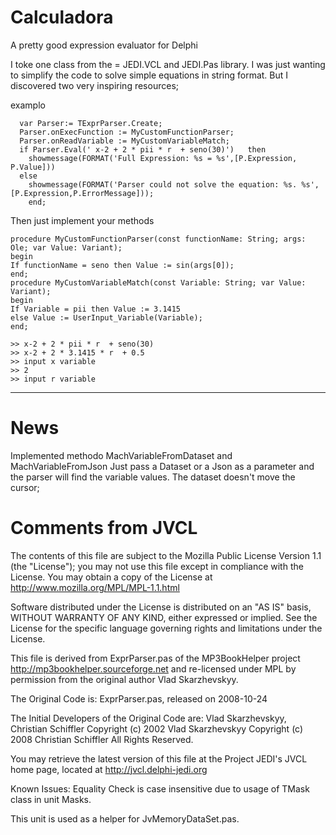 # Calculadora
A pretty good expression evaluator for Delphi

I toke one class from the = JEDI.VCL and JEDI.Pas library.
I was just wanting to simplify the code to solve simple equations in string format.
But I discovered two very inspiring resources;

examplo
```Delphi
  var Parser:= TExprParser.Create;
  Parser.onExecFunction := MyCustomFunctionParser;
  Parser.onReadVariable := MyCustomVariableMatch;
  if Parser.Eval(' x-2 + 2 * pii * r  + seno(30)')   then
    showmessage(FORMAT('Full Expression: %s = %s',[P.Expression, P.Value]))
  else
    showmessage(FORMAT('Parser could not solve the equation: %s. %s',[P.Expression,P.ErrorMessage]));
    end;
```
Then just implement your methods
```Delphi
procedure MyCustomFunctionParser(const functionName: String; args: Ole; var Value: Variant);
begin
If functionName = seno then Value := sin(args[0]);
end;
procedure MyCustomVariableMatch(const Variable: String; var Value: Variant);
begin
If Variable = pii then Value := 3.1415
else Value := UserInput_Variable(Variable);
end;
```
```Shell
>> x-2 + 2 * pii * r  + seno(30)
>> x-2 + 2 * 3.1415 * r  + 0.5
>> input x variable
>> 2
>> input r variable 
```
----------------------------------------------------------------------

# News
   Implemented methodo MachVariableFromDataset and MachVariableFromJson
   Just pass a Dataset or a Json as a parameter and the parser will find the variable values.
   The dataset doesn't move the cursor;

# Comments from JVCL
The contents of this file are subject to the Mozilla Public License
Version 1.1 (the "License"); you may not use this file except in compliance
with the License. You may obtain a copy of the License at
http://www.mozilla.org/MPL/MPL-1.1.html

Software distributed under the License is distributed on an "AS IS" basis,
WITHOUT WARRANTY OF ANY KIND, either expressed or implied. See the License for
the specific language governing rights and limitations under the License.

This file is derived from ExprParser.pas of the MP3BookHelper project
http://mp3bookhelper.sourceforge.net and re-licensed under MPL by permission from
the original author Vlad Skarzhevskyy.

The Original Code is: ExprParser.pas, released on 2008-10-24

The Initial Developers of the Original Code are: Vlad Skarzhevskyy, Christian Schiffler
Copyright (c) 2002 Vlad Skarzhevskyy
Copyright (c) 2008 Christian Schiffler
All Rights Reserved.

You may retrieve the latest version of this file at the Project JEDI's JVCL home page,
located at http://jvcl.delphi-jedi.org

Known Issues:
  Equality Check is case insensitive due to usage of TMask class in unit Masks.

This unit is used as a helper for JvMemoryDataSet.pas.
